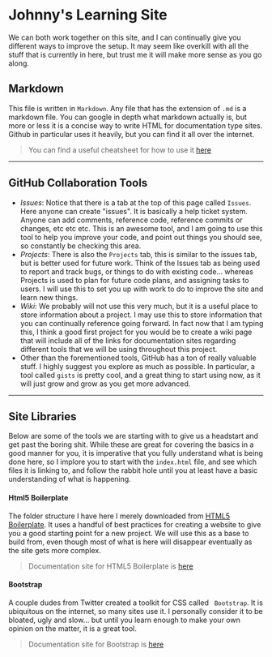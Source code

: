 # Johnny's Learning Site

We can both work together on this site, and I can continually give you different ways to improve the setup.  It may seem like overkill with all the stuff that is currently in here, but trust me it will make more sense as you go along.

## Markdown

This file is written in `Markdown`.  Any file that has the extension of `.md` is a markdown file.  You can google in depth what markdown actually is, but more or less it is a concise way to write HTML for documentation type sites.  Github in particular uses it heavily, but you can find it all over the internet.

> You can find a useful cheatsheet for how to use it [here](https://www.markdownguide.org/cheat-sheet/)

---

## GitHub Collaboration Tools

- *Issues*: Notice that there is a tab at the top of this page called `Issues`.  Here anyone can create "issues".  It is basically a help ticket system.  Anyone can add comments, reference code, reference commits or changes, etc etc etc.  This is an awesome tool, and I am going to use this tool to help you improve your code, and point out things you should see, so constantly be checking this area.
- *Projects*: There is also the `Projects` tab, this is similar to the issues tab, but is better used for future work.  Think of the Issues tab as being used to report and track bugs, or things to do with existing code... whereas Projects is used to plan for future code plans, and assigning tasks to users.  I will use this to set you up with work to do to improve the site and learn new things.
- *Wiki*: We probably will not use this very much, but it is a useful place to store information about a project.  I may use this to store information that you can continually reference going forward.  In fact now that I am typing this, I think a good first project for you would be to create a wiki page that will include all of the links for documentation sites regarding different tools that we will be using throughout this project.
- Other than the forementioned tools, GitHub has a ton of really valuable stuff. I highly suggest you explore as much as possible.  In particular, a tool called `gists` is pretty cool, and a great thing to start using now, as it will just grow and grow as you get more advanced.

---

## Site Libraries

Below are some of the tools we are starting with to give us a headstart and get past the boring shit.  While these are great for covering the basics in a good manner for you, it is imperative that you fully understand what is being done here, so I implore you to start with the `index.html` file, and see which files it is linking to, and follow the rabbit hole until you at least have a basic understanding of what is happening.

#### Html5 Boilerplate

The folder structure I have here I merely downloaded from [HTML5 Boilerplate](https://html5boilerplate.com/).  It uses a handful of best practices for creating a website to give you a good starting point for a new project.  We will use this as a base to build from, even though most of what is here will disappear eventually as the site gets more complex.

> Documentation site for HTML5 Boilerplate is [here](https://html5boilerplate.com/)

#### Bootstrap

A couple dudes from Twitter created a toolkit for CSS called ` Bootstrap`.  It is ubiquitous on the internet, so many sites use it.  I personally consider it to be bloated, ugly and slow... but until you learn enough to make your own opinion on the matter, it is a great tool.

> Documentation site for Bootstrap is [here](https://getbootstrap.com/docs/5.0/getting-started/introduction/)